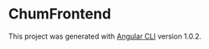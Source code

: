 # ChumFrontend

This project was generated with [Angular CLI](https://github.com/angular/angular-cli) version 1.0.2.
